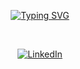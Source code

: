 <p align="center">
    <a href="https://git.io/typing-svg"><img src="https://readme-typing-svg.demolab.com?font=Lobster&size=28&duration=4000&pause=500&color=808080&background=A3A7A800&center=true&vCenter=true&width=650&lines=Hi%2C+I'm+Mohamad+Rageh!+%F0%9F%91%8B;I'm+a+Third+year+Computer+Science+student+at+GUC" alt="Typing SVG" /></a>
</p>

<br/>

<p align="center">
  <a href="https://www.linkedin.com/in/mohamad-rageh-7aa640263/">
    <img alt="LinkedIn" src="https://img.shields.io/badge/LinkedIn-0077B5?style=flat-square&logo=linkedin&logoColor=white"/>
  </a>
</p>

